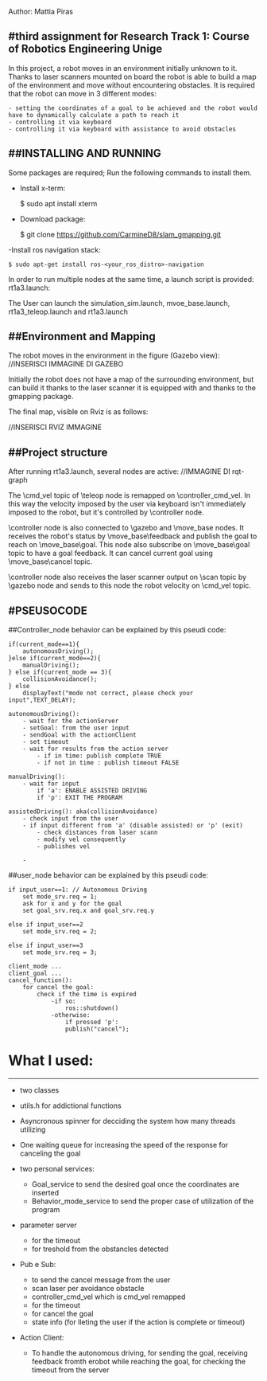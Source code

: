 Author: Mattia Piras

#third assignment for Research Track 1: Course of Robotics Engineering Unige  
---------------------------------------------------------------------------------------------------------

In this project, a robot moves in an environment initially unknown to it. Thanks to laser scanners mounted on board the robot is able to build a map of the environment and move without encountering obstacles. It is required that the robot can move in 3 different modes:

    - setting the coordinates of a goal to be achieved and the robot would have to dynamically calculate a path to reach it
    - controlling it via keyboard
    - controlling it via keyboard with assistance to avoid obstacles
    
##INSTALLING AND RUNNING
---------------------------------------------------------------------------------------------------------
Some packages are required; Run the following commands to install them.

- Install x-term:

	$ sudo apt install xterm
	
- Download package:

	$ git clone https://github.com/CarmineD8/slam_gmapping.git
	
-Install ros navigation stack:

	$ sudo apt-get install ros-<your_ros_distro>-navigation

In order to run multiple nodes at the same time, a launch script is provided: rt1a3.launch:

<launch>
  
  <!-- For terminal (human) reading -->
  <env name="ROSCONSOLE_FORMAT" value="${message}"/>
  
  <!-- Essential parameters -->
  <param name="rt1a3_action_timeout" type="double" value="60.0"/>
  <param name="rt1a3_brake_threshold" type="double" value="1.0"/>

  <!-- Essential Nodes -->
  <node name="final_ui" pkg="final_assignment"
    type="final_ui" required="false" output="screen" launch-prefix="xterm -e"/>
  

  <node name="final_controller" pkg="final_assignment" output="screen" launch-prefix="xterm -e"
    type="final_controller"  />
</launch>

The User can launch the simulation_sim.launch, mvoe_base.launch, rt1a3_teleop.launch and rt1a3.launch

##Environment and Mapping
-----------------------------------------------------------------------------------------------------

The robot moves in the environment in the figure (Gazebo view):
//INSERISCI IMMAGINE DI GAZEBO

Initially the robot does not have a map of the surrounding environment, but can build it thanks to the laser scanner it is equipped with and thanks to the gmapping package. 

The final map, visible on Rviz is as follows:

//INSERISCI RVIZ IMMAGINE

##Project structure
------------------------------------------------------------------------------------------------------

After running rt1a3.launch, several nodes are active:
//IMMAGINE DI rqt-graph

The \cmd_vel topic of \teleop node is remapped on \controller_cmd_vel. In this way the velocity imposed by the user via keyboard isn't immediately imposed to the robot, but it's controlled by \controller node.

\controller node is also connected to \gazebo and \move_base nodes. It receives the robot's status by \move_base\feedback and publish the goal to reach on \move_base\goal. This node also subscribe on \move_base\goal topic to have a goal feedback. It can cancel current goal using \move_base\cancel topic.

\controller node also receives the laser scanner output on \scan topic by \gazebo node and sends to this node the robot velocity on \cmd_vel topic.


#PSEUSOCODE
----------------------------------------------------------------------------------------------------------

##Controller_node behavior can be explained by this pseudi code:

	if(current_mode==1){
  		autonomousDriving();
  	}else if(current_mode==2){
  		manualDriving();
  	} else if(current_mode == 3){
  		collisionAvoidance();
  	} else 
  		displayText("mode not correct, please check your input",TEXT_DELAY);

	autonomousDriving():
		- wait for the actionServer 
		- setGoal: from the user input
		- sendGoal with the actionClient
		- set timeout
		- wait for results from the action server
			- if in time: publish complete TRUE
			- if not in time : publish timeout FALSE
		
	manualDriving():
		- wait for input
			if 'a': ENABLE ASSISTED DRIVING
			if 'p': EXIT THE PROGRAM
			
	assistedDriving(): aka(collisionAvoidance)
		- check input from the user
		- if input different from 'a' (disable assisted) or 'p' (exit)
			- check distances from laser scann
			- modify vel consequently
			- publishes vel 
			
		-
		
##user_node behavior can be explained by this pseudi code:

	if input_user==1: // Autonomous Driving
		set mode_srv.req = 1;
		ask for x and y for the goal
		set goal_srv.req.x and goal_srv.req.y 
		
	else if input_user==2
		set mode_srv.req = 2;
	
	else if input_user==3
		set mode_srv.req = 3;
		
	client_mode ...
	client_goal ...
	cancel_function(): 
		for cancel the goal:
			check if the time is expired
			    -if so:
			    	ros::shutdown()
			    -otherwise:
			    	if pressed 'p':
			    	publish("cancel");

# What I used:
-----------------------------------------------------------------------------------------------------
 - two classes
 - utils.h for addictional functions
 - Asyncronous spinner for decciding the system how many threads utilizing
 - One waiting queue for increasing the speed of the response for canceling the goal
 - two personal services:
  	- Goal_service to send the desired goal once the coordinates are inserted
  	- Behavior_mode_service to send the proper case of utilization of the program
  
 - parameter server
   
   	  - for the timeout
   	  - for treshold from the obstancles detected
   
 - Pub e Sub:
 
 	  - to send the cancel message from the user
	  - scan laser per avoidance obstacle
	  - controller_cmd_vel which is cmd_vel remapped
	  - for the timeout
	  - for cancel the goal
	  - state info (for lleting the user if the action is complete or timeout)
 
 - Action Client:
 
 	- To handle the autonomous driving, for sending the goal, receiving feedback fromth erobot while reaching the goal, for checking the timeout from the server

